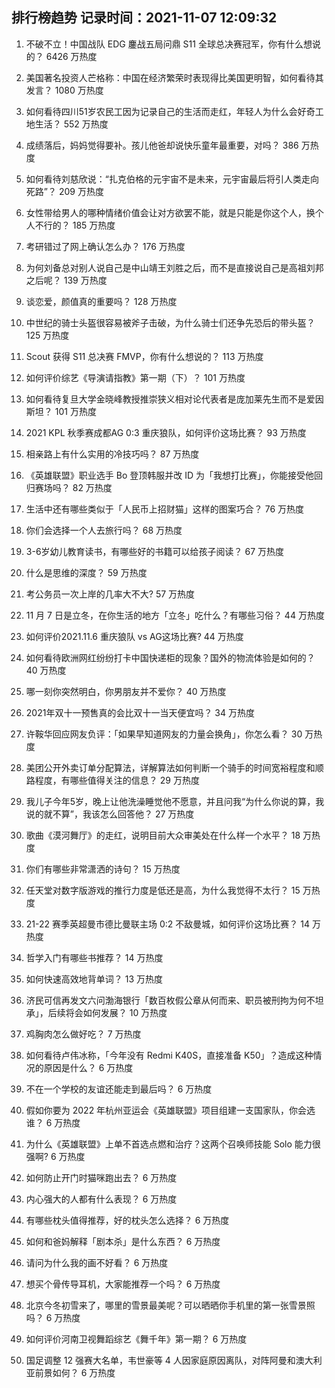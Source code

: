 
## 排行榜趋势 记录时间：2021-11-07 12:09:32
  
  1. 不破不立！中国战队 EDG 鏖战五局问鼎 S11 全球总决赛冠军，你有什么想说的？ 6426 万热度
    
  2. 美国著名投资人芒格称：中国在经济繁荣时表现得比美国更明智，如何看待其发言？ 1080 万热度
    
  3. 如何看待四川51岁农民工因为记录自己的生活而走红，年轻人为什么会好奇工地生活？ 552 万热度
    
  4. 成绩落后，妈妈觉得要补。孩儿他爸却说快乐童年最重要，对吗？ 386 万热度
    
  5. 如何看待刘慈欣说：“扎克伯格的元宇宙不是未来，元宇宙最后将引人类走向死路”？ 209 万热度
    
  6. 女性带给男人的哪种情绪价值会让对方欲罢不能，就是只能是你这个人，换个人不行的？ 185 万热度
    
  7. 考研错过了网上确认怎么办？ 176 万热度
    
  8. 为何刘备总对别人说自己是中山靖王刘胜之后，而不是直接说自己是高祖刘邦之后呢？ 139 万热度
    
  9. 谈恋爱，颜值真的重要吗？ 128 万热度
    
  10. 中世纪的骑士头盔很容易被斧子击破，为什么骑士们还争先恐后的带头盔？ 125 万热度
    
  11. Scout 获得 S11 总决赛 FMVP，你有什么想说的？ 113 万热度
    
  12. 如何评价综艺《导演请指教》第一期（下）？ 101 万热度
    
  13. 如何看待复旦大学金晓峰教授推崇狭义相对论代表者是庞加莱先生而不是爱因斯坦？ 101 万热度
    
  14. 2021 KPL 秋季赛成都AG 0:3 重庆狼队，如何评价这场比赛？ 93 万热度
    
  15. 相亲路上有什么实用的冷技巧吗？ 87 万热度
    
  16. 《英雄联盟》职业选手 Bo 登顶韩服并改 ID 为「我想打比赛」，你能接受他回归赛场吗？ 82 万热度
    
  17. 生活中还有哪些类似于「人民币上招财猫」这样的图案巧合？ 76 万热度
    
  18. 你们会选择一个人去旅行吗？ 68 万热度
    
  19. 3-6岁幼儿教育读书，有哪些好的书籍可以给孩子阅读？ 67 万热度
    
  20. 什么是思维的深度？ 59 万热度
    
  21. 考公务员一次上岸的几率大不大? 57 万热度
    
  22. 11 月 7 日是立冬，在你生活的地方「立冬」吃什么？有哪些习俗？ 44 万热度
    
  23. 如何评价2021.11.6 重庆狼队 vs  AG这场比赛? 44 万热度
    
  24. 如何看待欧洲网红纷纷打卡中国快递柜的现象？国外的物流体验是如何的？ 40 万热度
    
  25. 哪一刻你突然明白，你男朋友并不爱你？ 40 万热度
    
  26. 2021年双十一预售真的会比双十一当天便宜吗？ 34 万热度
    
  27. 许鞍华回应网友负评：「如果早知道网友的力量会换角」，你怎么看？ 30 万热度
    
  28. 美团公开外卖订单分配算法，详解算法如何判断一个骑手的时间宽裕程度和顺路程度，有哪些值得关注的信息？ 29 万热度
    
  29. 我儿子今年5岁，晚上让他洗澡睡觉他不愿意，并且问我“为什么你说的算，我说的就不算”，我该怎么回答他？ 27 万热度
    
  30. 歌曲《漠河舞厅》的走红，说明目前大众审美处在什么样一个水平？ 18 万热度
    
  31. 你们有哪些非常潇洒的诗句？ 15 万热度
    
  32. 任天堂对数字版游戏的推行力度是低还是高，为什么我觉得不太行？ 15 万热度
    
  33. 21-22 赛季英超曼市德比曼联主场 0:2 不敌曼城，如何评价这场比赛？ 14 万热度
    
  34. 哲学入门有哪些书推荐？ 14 万热度
    
  35. 如何快速高效地背单词？ 13 万热度
    
  36. 济民可信再发文六问渤海银行「数百枚假公章从何而来、职员被刑拘为何不坦承」，后续将会如何发展？ 10 万热度
    
  37. 鸡胸肉怎么做好吃？ 7 万热度
    
  38. 如何看待卢伟冰称，「今年没有 Redmi K40S，直接准备 K50」？造成这种情况的原因是什么？ 6 万热度
    
  39. 不在一个学校的友谊还能走到最后吗？ 6 万热度
    
  40. 假如你要为 2022 年杭州亚运会《英雄联盟》项目组建一支国家队，你会选谁？ 6 万热度
    
  41. 为什么《英雄联盟》上单不首选点燃和治疗？这两个召唤师技能 Solo 能力很强啊? 6 万热度
    
  42. 如何防止开门时猫咪跑出去？ 6 万热度
    
  43. 内心强大的人都有什么表现？ 6 万热度
    
  44. 有哪些枕头值得推荐，好的枕头怎么选择？ 6 万热度
    
  45. 如何和爸妈解释「剧本杀」是什么东西？ 6 万热度
    
  46. 请问为什么我的画不好看？ 6 万热度
    
  47. 想买个骨传导耳机，大家能推荐一个吗？ 6 万热度
    
  48. 北京今冬初雪来了，哪里的雪景最美呢？可以晒晒你手机里的第一张雪景照吗？ 6 万热度
    
  49. 如何评价河南卫视舞蹈综艺《舞千年》第一期？ 6 万热度
    
  50. 国足调整 12 强赛大名单，韦世豪等 4 人因家庭原因离队，对阵阿曼和澳大利亚前景如何？ 6 万热度
    